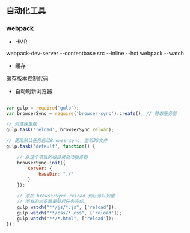 ## 自动化工具
### webpack
- HMR 

webpack-dev-server --contentbase src --inline --hot
webpack --watch







- 缓存

 [缓存版本控制代码](localSdk.js)
 
- 自动刷新浏览器

```javascript

var gulp = require('gulp');
var browserSync = require('browser-sync').create(); // 静态服务器

// 浏览器重载
gulp.task('reload', browserSync.reload);

// 使用默认任务启动Browsersync，监听JS文件
gulp.task('default', function() {

    // 从这个项目的根目录启动服务器
    browserSync.init({
        server: {
            baseDir: "./"
        }
    });

    // 添加 browserSync.reload 到任务队列里
    // 所有的浏览器重载后任务完成。
    gulp.watch("**/js/*.js", ['reload']);
    gulp.watch("**/css/*.css", ['reload']);
    gulp.watch("**/*.html", ['reload']);
});

```
 